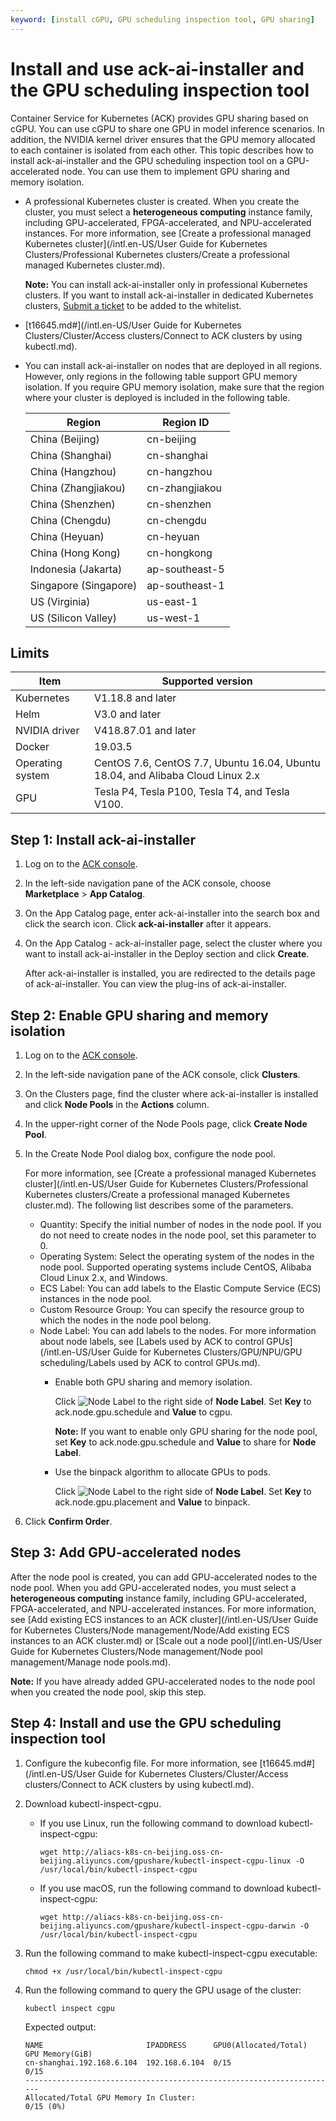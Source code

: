 ```yaml
---
keyword: [install cGPU, GPU scheduling inspection tool, GPU sharing]
---
```


# Install and use ack-ai-installer and the GPU scheduling inspection tool

Container Service for Kubernetes \(ACK\) provides GPU sharing based on cGPU. You can use cGPU to share one GPU in model inference scenarios. In addition, the NVIDIA kernel driver ensures that the GPU memory allocated to each container is isolated from each other. This topic describes how to install ack-ai-installer and the GPU scheduling inspection tool on a GPU-accelerated node. You can use them to implement GPU sharing and memory isolation.

-   A professional Kubernetes cluster is created. When you create the cluster, you must select a **heterogeneous computing** instance family, including GPU-accelerated, FPGA-accelerated, and NPU-accelerated instances. For more information, see [Create a professional managed Kubernetes cluster](/intl.en-US/User Guide for Kubernetes Clusters/Professional Kubernetes clusters/Create a professional managed Kubernetes cluster.md).

    **Note:** You can install ack-ai-installer only in professional Kubernetes clusters. If you want to install ack-ai-installer in dedicated Kubernetes clusters, [Submit a ticket](https://workorder-intl.console.aliyun.com/console.htm) to be added to the whitelist.

-   [t16645.md\#](/intl.en-US/User Guide for Kubernetes Clusters/Cluster/Access clusters/Connect to ACK clusters by using kubectl.md).
-   You can install ack-ai-installer on nodes that are deployed in all regions. However, only regions in the following table support GPU memory isolation. If you require GPU memory isolation, make sure that the region where your cluster is deployed is included in the following table.

    |Region|Region ID|
    |------|---------|
    |China \(Beijing\)|cn-beijing|
    |China \(Shanghai\)|cn-shanghai|
    |China \(Hangzhou\)|cn-hangzhou|
    |China \(Zhangjiakou\)|cn-zhangjiakou|
    |China \(Shenzhen\)|cn-shenzhen|
    |China \(Chengdu\)|cn-chengdu|
    |China \(Heyuan\)|cn-heyuan|
    |China \(Hong Kong\)|cn-hongkong|
    |Indonesia \(Jakarta\)|ap-southeast-5|
    |Singapore \(Singapore\)|ap-southeast-1|
    |US \(Virginia\)|us-east-1|
    |US \(Silicon Valley\)|us-west-1|


## Limits

|Item|Supported version|
|----|-----------------|
|Kubernetes|V1.18.8 and later|
|Helm|V3.0 and later|
|NVIDIA driver|V418.87.01 and later|
|Docker|19.03.5|
|Operating system|CentOS 7.6, CentOS 7.7, Ubuntu 16.04, Ubuntu 18.04, and Alibaba Cloud Linux 2.x|
|GPU|Tesla P4, Tesla P100, Tesla T4, and Tesla V100.|

## Step 1: Install ack-ai-installer

1.  Log on to the [ACK console](https://cs.console.aliyun.com).

2.  In the left-side navigation pane of the ACK console, choose **Marketplace** \> **App Catalog**.

3.  On the App Catalog page, enter ack-ai-installer into the search box and click the search icon. Click **ack-ai-installer** after it appears.

4.  On the App Catalog - ack-ai-installer page, select the cluster where you want to install ack-ai-installer in the Deploy section and click **Create**.

    After ack-ai-installer is installed, you are redirected to the details page of ack-ai-installer. You can view the plug-ins of ack-ai-installer.


## Step 2: Enable GPU sharing and memory isolation

1.  Log on to the [ACK console](https://cs.console.aliyun.com).

2.  In the left-side navigation pane of the ACK console, click **Clusters**.

3.  On the Clusters page, find the cluster where ack-ai-installer is installed and click **Node Pools** in the **Actions** column.

4.  In the upper-right corner of the Node Pools page, click **Create Node Pool**.

5.  In the Create Node Pool dialog box, configure the node pool.

    For more information, see [Create a professional managed Kubernetes cluster](/intl.en-US/User Guide for Kubernetes Clusters/Professional Kubernetes clusters/Create a professional managed Kubernetes cluster.md). The following list describes some of the parameters.

    -   Quantity: Specify the initial number of nodes in the node pool. If you do not need to create nodes in the node pool, set this parameter to 0.
    -   Operating System: Select the operating system of the nodes in the node pool. Supported operating systems include CentOS, Alibaba Cloud Linux 2.x, and Windows.
    -   ECS Label: You can add labels to the Elastic Compute Service \(ECS\) instances in the node pool.
    -   Custom Resource Group: You can specify the resource group to which the nodes in the node pool belong.
    -   Node Label: You can add labels to the nodes. For more information about node labels, see [Labels used by ACK to control GPUs](/intl.en-US/User Guide for Kubernetes Clusters/GPU/NPU/GPU scheduling/Labels used by ACK to control GPUs.md).
        -   Enable both GPU sharing and memory isolation.

            Click ![Node Label](https://help-static-aliyun-doc.aliyuncs.com/assets/img/en-US/3817284161/p183919.png) to the right side of **Node Label**. Set **Key** to ack.node.gpu.schedule and **Value** to cgpu.

            **Note:** If you want to enable only GPU sharing for the node pool, set **Key** to ack.node.gpu.schedule and **Value** to share for **Node Label**.

        -   Use the binpack algorithm to allocate GPUs to pods.

            Click ![Node Label](https://help-static-aliyun-doc.aliyuncs.com/assets/img/en-US/3817284161/p183919.png) to the right side of **Node Label**. Set **Key** to ack.node.gpu.placement and **Value** to binpack.

6.  Click **Confirm Order**.


## Step 3: Add GPU-accelerated nodes

After the node pool is created, you can add GPU-accelerated nodes to the node pool. When you add GPU-accelerated nodes, you must select a **heterogeneous computing** instance family, including GPU-accelerated, FPGA-accelerated, and NPU-accelerated instances. For more information, see [Add existing ECS instances to an ACK cluster](/intl.en-US/User Guide for Kubernetes Clusters/Node management/Node/Add existing ECS instances to an ACK cluster.md) or [Scale out a node pool](/intl.en-US/User Guide for Kubernetes Clusters/Node management/Node pool management/Manage node pools.md).

**Note:** If you have already added GPU-accelerated nodes to the node pool when you created the node pool, skip this step.

## Step 4: Install and use the GPU scheduling inspection tool

1.  Configure the kubeconfig file. For more information, see [t16645.md\#](/intl.en-US/User Guide for Kubernetes Clusters/Cluster/Access clusters/Connect to ACK clusters by using kubectl.md).

2.  Download kubectl-inspect-cgpu.

    -   If you use Linux, run the following command to download kubectl-inspect-cgpu:

        ```
        wget http://aliacs-k8s-cn-beijing.oss-cn-beijing.aliyuncs.com/gpushare/kubectl-inspect-cgpu-linux -O /usr/local/bin/kubectl-inspect-cgpu
        ```

    -   If you use macOS, run the following command to download kubectl-inspect-cgpu:

        ```
        wget http://aliacs-k8s-cn-beijing.oss-cn-beijing.aliyuncs.com/gpushare/kubectl-inspect-cgpu-darwin -O /usr/local/bin/kubectl-inspect-cgpu
        ```

3.  Run the following command to make kubectl-inspect-cgpu executable:

    ```
    chmod +x /usr/local/bin/kubectl-inspect-cgpu
    ```

4.  Run the following command to query the GPU usage of the cluster:

    ```
    kubectl inspect cgpu
    ```

    Expected output:

    ```
    NAME                       IPADDRESS      GPU0(Allocated/Total)  GPU Memory(GiB)
    cn-shanghai.192.168.6.104  192.168.6.104  0/15                   0/15
    ----------------------------------------------------------------------
    Allocated/Total GPU Memory In Cluster:
    0/15 (0%)
    ```


